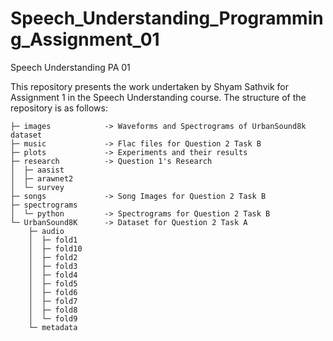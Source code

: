 # Speech_Understanding_Programming_Assignment_01
Speech Understanding PA 01

This repository presents the work undertaken by Shyam Sathvik for Assignment 1 in the Speech Understanding course. The structure of the repository is as follows:

```
├─ images            -> Waveforms and Spectrograms of UrbanSound8k dataset
├─ music             -> Flac files for Question 2 Task B    
├─ plots             -> Experiments and their results
├─ research          -> Question 1's Research
│  ├─ aasist
│  ├─ arawnet2
│  └─ survey         
├─ songs             -> Song Images for Question 2 Task B
├─ spectrograms
│  └─ python         -> Spectrograms for Question 2 Task B
└─ UrbanSound8K      -> Dataset for Question 2 Task A
    ├─ audio
    │  ├─ fold1
    │  ├─ fold10
    │  ├─ fold2
    │  ├─ fold3
    │  ├─ fold4
    │  ├─ fold5
    │  ├─ fold6
    │  ├─ fold7
    │  ├─ fold8
    │  └─ fold9
    └─ metadata
```